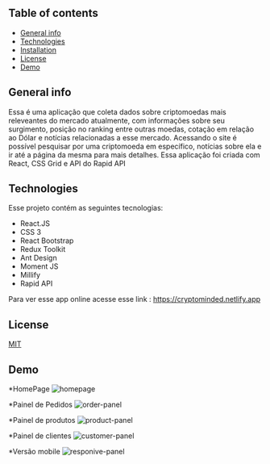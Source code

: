 ## Table of contents
* [General info](#general-info)
* [Technologies](#technologies)
* [Installation](#Installation)
* [License](#License)
* [Demo](#Demo)

## General info
Essa é uma aplicação que  coleta dados sobre criptomoedas mais releveantes do mercado atualmente, com informações sobre seu surgimento, posição no ranking entre outras
moedas, cotação em relação ao Dólar e notícias relacionadas a esse mercado.
Acessando o site é possível pesquisar por uma criptomoeda em específico, notícias sobre ela e ir até a página da mesma para mais detalhes.
Essa aplicação foi criada com React, CSS Grid e API do  Rapid API
	
## Technologies
Esse projeto contém as seguintes tecnologias:
* React.JS
* CSS 3 
* React Bootstrap
* Redux Toolkit
* Ant Design
* Moment JS
* Millify
* Rapid API
	 
Para ver esse app online acesse esse link : https://cryptominded.netlify.app	 
 

## License
[MIT](https://choosealicense.com/licenses/mit/)


## Demo

*HomePage
![homepage](https://user-images.githubusercontent.com/66249777/153016685-7bb77369-02fa-4f2e-89f5-29cb7581c9d5.png)

*Painel de Pedidos
![order-panel](https://user-images.githubusercontent.com/66249777/107379743-fd915e80-6acb-11eb-9b15-afbc9c2bcc9e.png)

*Painel de produtos
![product-panel](https://user-images.githubusercontent.com/66249777/107379848-18fc6980-6acc-11eb-8247-2f618bdfdc98.png)

*Painel de clientes
![customer-panel](https://user-images.githubusercontent.com/66249777/107379910-29144900-6acc-11eb-8c86-60a2e748a73c.png)

*Versão mobile
![responive-panel](https://user-images.githubusercontent.com/66249777/107379979-39c4bf00-6acc-11eb-8a40-cf18eee0f44a.png)


